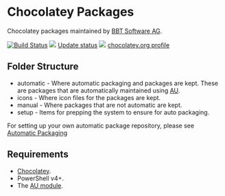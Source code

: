 # Chocolatey Packages

Chocolatey packages maintained by [BBT Software AG](http://www.bbtsoftware.ch).

[![Build Status](https://dev.azure.com/bbtsoftwareag/chocolatey-packages/_apis/build/status/bbtsoftware.chocolatey-packages?branchName=master)](https://dev.azure.com/bbtsoftwareag/chocolatey-packages/_build/latest?definitionId=1&branchName=master)
[![](http://transparent-favicon.info/favicon.ico)](#)
[Update status](https://gist.github.com/bbt-bot/b601bc1e0835054f4df23310100983ee)
[![](http://transparent-favicon.info/favicon.ico)](#)
[chocolatey.org profile](https://chocolatey.org/profiles/bbtsoftware)

## Folder Structure

* automatic - Where automatic packaging and packages are kept. These are packages that are automatically maintained using [AU](https://chocolatey.org/packages/au).
* icons - Where icon files for the packages are kept.
* manual - Where packages that are not automatic are kept.
* setup - Items for prepping the system to ensure for auto packaging.

For setting up your own automatic package repository, please see [Automatic Packaging](https://chocolatey.org/docs/automatic-packages)

## Requirements

* [Chocolatey](https://chocolatey.org).
* PowerShell v4+.
* The [AU module](https://chocolatey.org/packages/au).
